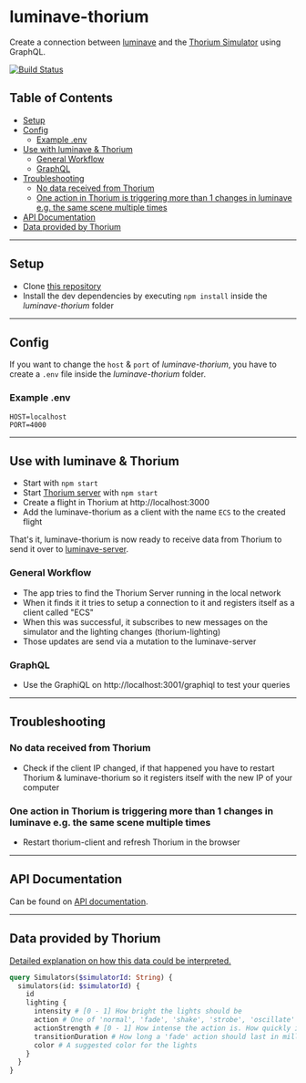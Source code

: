 # luminave-thorium

Create a connection between [luminave](https://github.com/NERDDISCO/luminave) and the [Thorium Simulator](https://thoriumsim.com/) using GraphQL.

[![Build Status](https://travis-ci.org/NERDDISCO/luminave-thorium.svg?branch=master)](https://travis-ci.org/NERDDISCO/luminave-thorium)

## Table of Contents

<!-- toc -->

- [Setup](#setup)
- [Config](#config)
  * [Example .env](#example-env)
- [Use with luminave & Thorium](#use-with-luminave--thorium)
  * [General Workflow](#general-workflow)
  * [GraphQL](#graphql)
- [Troubleshooting](#troubleshooting)
  * [No data received from Thorium](#no-data-received-from-thorium)
  * [One action in Thorium is triggering more than 1 changes in luminave e.g. the same scene multiple times](#one-action-in-thorium-is-triggering-more-than-1-changes-in-luminave-eg-the-same-scene-multiple-times)
- [API Documentation](#api-documentation)
- [Data provided by Thorium](#data-provided-by-thorium)

<!-- tocstop -->

---

## Setup

* Clone [this repository](https://github.com/NERDDISCO/luminave-thorium)
* Install the dev dependencies by executing `npm install` inside the *luminave-thorium* folder

---

## Config

If you want to change the `host` & `port` of *luminave-thorium*, you have to create a `.env` file inside the *luminave-thorium* folder. 

### Example .env

```
HOST=localhost
PORT=4000
```

---

## Use with luminave & Thorium

* Start with `npm start`
* Start [Thorium server](https://github.com/Thorium-Sim/thorium) with `npm start`
* Create a flight in Thorium at http://localhost:3000
* Add the luminave-thorium as a client with the name `ECS` to the created flight

That's it, luminave-thorium is now ready to receive data from Thorium to send it over to [luminave-server](https://github.com/NERDDISCO/luminave-server). 


### General Workflow

* The app tries to find the Thorium Server running in the local network
* When it finds it it tries to setup a connection to it and registers itself as a client called "ECS"
* When this was successful, it subscribes to new messages on the simulator and the lighting changes (thorium-lighting)
* Those updates are send via a mutation to the luminave-server


### GraphQL

* Use the GraphiQL on http://localhost:3001/graphiql to test your queries

--- 

## Troubleshooting

### No data received from Thorium

* Check if the client IP changed, if that happened you have to restart Thorium & luminave-thorium so it registers itself with the new IP of your computer


### One action in Thorium is triggering more than 1 changes in luminave e.g. the same scene multiple times

* Restart thorium-client and refresh Thorium in the browser



---

## API Documentation

Can be found on [API documentation](docs/API.md).

--- 

## Data provided by Thorium

[Detailed explanation on how this data could be interpreted.](https://github.com/Thorium-Sim/thorium/issues/1645#issuecomment-445867388)

```graphql
query Simulators($simulatorId: String) {
  simulators(id: $simulatorId) {
    id
    lighting {
      intensity # [0 - 1] How bright the lights should be
      action # One of 'normal', 'fade', 'shake', 'strobe', 'oscillate'
      actionStrength # [0 - 1] How intense the action is. How quickly it shakes, or how fast it strobes or oscillates
      transitionDuration # How long a 'fade' action should last in milliseconds
      color # A suggested color for the lights
    }
  }
}
```
